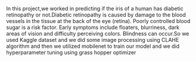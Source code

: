 In this project,we worked in predicting if the iris of a human has diabetic retinopathy or not.Diabetic retinopathy is caused by damage to the blood vessels in the tissue at the back of the eye (retina). Poorly controlled blood sugar is a risk factor.
Early symptoms include floaters, blurriness, dark areas of vision and difficulty perceiving colors. Blindness can occur.So we used Kaggle dataset and we did some image processing using CLAHE algorithm and then we utilized mobilenet to train our model and we did hyperparameter tuning using grass hopper optimizer

